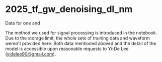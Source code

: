 # 2025_tf_gw_denoising_dl_nm
Data for one and 

The method we used for signal processing is introduced in the notebook.
Due to the storage limit, the whole sets of training data and waveform weren't provided here.
Both data mentioned aboved and the detail of the model is accessible upon reasonable requests to Yi-De Lee (yidelee90@gmail.com).
